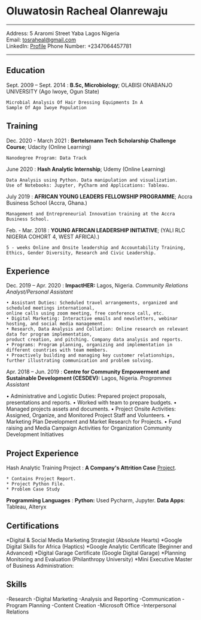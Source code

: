Oluwatosin Racheal Olanrewaju
============

-------------------     ----------------------------
Address: 5 Araromi Street Yaba Lagos  Nigeria                 
Email: tosraheal@gmail.com                   
LinkedIn: [Profile](www.linkedin.com/in/oluwatosin-olanrewaju-b42151113)
Phone Number: +2347064457781
-------------------     ----------------------------

Education
---------

Sept. 2009 – Sept. 2014
:   **B.Sc, Microbiology**; OLABISI ONABANJO UNIVERSITY (Ago Iwoye, Ogun State)

    Microbial Analysis Of Hair Dressing Equipments In A 
    Sample Of Ago Iwoye Population
    
Training
---------

Dec. 2020 - March 2021
:   **Bertelsmann Tech Scholarship Challenge Course**; Udacity (Online Learning)

    Nanodegree Program: Data Track
    
June 2020 
:   **Hash Analytic Internship**; Udemy (Online Learning)

    Data Analysis using Python. Data manipulation and visualization. 
    Use of Notebooks: Jupyter, PyCharm and Applications: Tableau.
    
July 2019
:   **AFRICAN YOUNG LEADERS FELLOWSHIP PROGRAMME**; Accra Business School (Accra, Ghana.)

    Management and Entrepreneurial Innovation training at the Accra Business School.
    
Feb. - Mar. 2018
:   **YOUNG AFRICAN LEADERSHIP INITIATIVE**; (YALI RLC NIGERIA COHORT 4, WEST AFRICA).)

    5 - weeks Online and Onsite leadership and Accountability Training, 
    Ethics, Gender Diversity, Research and Civic Leadership.

Experience
----------

Dec. 2019 – Apr. 2020
:   **ImpactHER:** Lagos, Nigeria.
    *Community Relations Analyst/Personal Assistant*
    
    • Assistant Duties: Scheduled travel arrangements, organized and scheduled meetings international,
    online calls using zoom meeting, free conference call, etc. 
    • Digital Marketing: Interactive emails and newsletters, webinar hosting, and social media management. 
    • Research, Data Analysis and Collation: Online research on relevant data for program implementation,
    product creation, and pitching. Company data analysis and reports. 
    • Programs: Program planning, organizing and implementation in different countries with team members. 
    • Proactively building and managing key customer relationships, 
    further illustrating communication and problem solving.

Apr. 2018 – Jun. 2019
:   **Centre for Community Empowerment and Sustainable Development (CESDEV):** Lagos, Nigeria.
    *Programmes Assistant*

   • Administrative and Logistic Duties: Prepared project proposals, presentations and reports.
   • Worked with team to prepare budgets.
   • Managed projects assets and documents. 
   • Project Onsite Activities: Assigned, Organize, and Monitored Project Staff and Volunteers.
   • Marketing Plan Development and Market Research for Projects. 
   • Fund raising and Media Campaign Activities for Organization Community Development Initiatives

Project Experience
--------------------

Hash Analytic Training Project
:   **A Company's Attrition Case**
    [Project](https://drive.google.com/file/d/1DeSIUUTfK0GT3TwJ55oimUawP4TUZa3A/view?usp=sharing).

    * Contains Project Report.
    * Project Python File.
    * Problem Case Study

**Programming Languages**
:   **Python:** Used Pycharm, Jupyter.
   **Data Apps**: Tableau, Alteryx

[ref]: https://github.com/githubuser/superlongprojectname

Certifications
----------------------------------------

  *Digital & Social Media Marketing Strategist (Absolute Hearts)
  *Google Digital Skills for Africa (Haptics)
  *Google Analytic Certificate (Beginner and Advanced)
  *Digital Garage Certificate (Google Digital Garage)
  *Planning Monitoring and Evaluation (Philanthropy University)
  *Mini Executive Master of Business Administration:

Skills
----------------------------------------

-Research -Digital Marketing
-Analysis and Reporting -Communication
-Program Planning -Content Creation
-Microsoft Office -Interpersonal Relations
